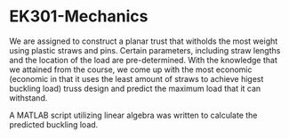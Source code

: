 # EK301-Mechanics

We are assigned to construct a planar trust that witholds the most weight using plastic straws and pins. Certain parameters, including straw lengths and the location of the load are pre-determined. With the knowledge that we attained from the course, we come up with the most economic (economic in that it uses the least amount of straws to achieve higest buckling load) truss design and predict the maximum load that it can withstand.

A MATLAB script utilizing linear algebra was written to calculate the predicted buckling load.
